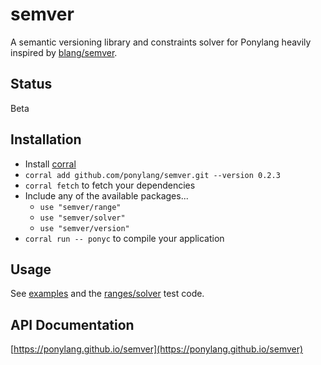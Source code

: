 # semver

A semantic versioning library and constraints solver for Ponylang heavily inspired by [blang/semver](https://github.com/blang/semver).

## Status

Beta

## Installation

* Install [corral](https://github.com/ponylang/corral)
* `corral add github.com/ponylang/semver.git --version 0.2.3`
* `corral fetch` to fetch your dependencies
* Include any of the available packages...
  * `use "semver/range"`
  * `use "semver/solver"`
  * `use "semver/version"`
* `corral run -- ponyc` to compile your application

## Usage

See [examples](examples/) and the [ranges/solver](semver/test/) test code.

## API Documentation

[https://ponylang.github.io/semver](https://ponylang.github.io/semver)
